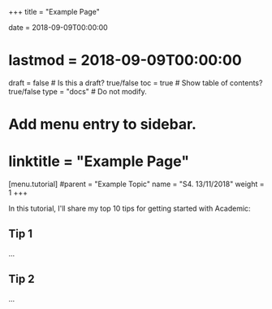 +++
title = "Example Page"

date = 2018-09-09T00:00:00
# lastmod = 2018-09-09T00:00:00

draft = false  # Is this a draft? true/false
toc = true  # Show table of contents? true/false
type = "docs"  # Do not modify.

# Add menu entry to sidebar.
# linktitle = "Example Page"
[menu.tutorial]
  #parent = "Example Topic"
  name = "S4. 13/11/2018"
  weight = 1
+++

In this tutorial, I'll share my top 10 tips for getting started with Academic:

## Tip 1

...

## Tip 2

...
